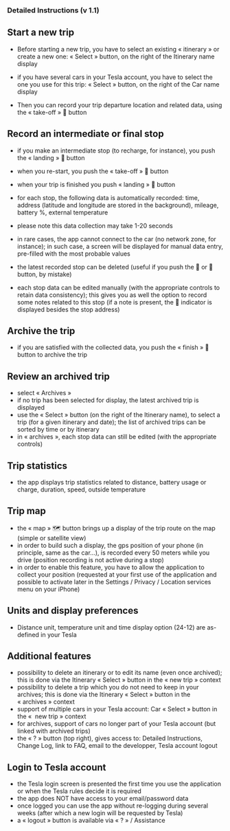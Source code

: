 ### Detailed Instructions (v 1.1)

## Start a new trip

- Before starting a new trip, you have to select an existing « itinerary » or create a new one: « Select » button, on the right of the Itinerary name display
- if you have several cars in your Tesla account, you have to select the one you use for this trip:  « Select » button, on the right of the Car name display

- Then you can record your trip departure location and related data, using the « take-off » 🛫 button

## Record an intermediate or final stop

- if you make an intermediate stop (to recharge, for instance), you push the « landing » 🛬 button
- when you re-start, you push the « take-off » 🛫 button
- when your trip is finished you push « landing » 🛬 button

- for each stop, the following data is automatically recorded: time, address (latitude and longitude are stored in the background), mileage, battery %, external temperature
- please note this data collection may take 1-20 seconds 
- in rare cases, the app cannot connect to the car (no network zone, for instance); in such case, a screen will be displayed for manual data entry, pre-filled with the most probable values 

- the latest recorded stop can be deleted (useful if you push the 🛬 or 🛫 button, by mistake)
- each stop data can be edited manually (with the appropriate controls to retain data consistency); this gives you as well the option to record some notes related to this stop (if a note is present, the 📝 indicator is displayed besides the stop address)

## Archive the trip

- if you are satisfied with the collected data, you push the « finish » 🏁button to archive the trip

## Review an archived trip

- select « Archives »
- if no trip has been selected for display, the latest archived trip is displayed
- use the « Select » button (on the right of the Itinerary name), to select a trip (for a given itinerary and date); the list of archived trips can be sorted by time or by itinerary 
- in « archives », each stop data can still be edited (with the appropriate controls)

## Trip statistics

- the app displays trip statistics related to distance, battery usage or charge, duration, speed, outside temperature

## Trip map

- the « map » 🗺 button brings up a display of the trip route on the map (simple or satellite view)
- in order to build such a display, the gps position of your phone (in principle, same as the car…), is recorded every 50 meters while you drive (position recording is not active during a stop)
- in order to enable this feature, you have to allow the application to collect your position (requested at your first use of the application and possible to activate later in the Settings / Privacy / Location services menu on your iPhone)

## Units and display preferences

- Distance unit, temperature unit and time display option (24-12) are as-defined in your Tesla

## Additional features

- possibility to delete an itinerary or to edit its name (even once archived); this is done via the Itinerary « Select » button in the « new trip » context
- possibility to delete a trip which you do not need to keep in your archives; this is done via the Itinerary « Select » button in the « archives » context
- support of multiple cars in your Tesla account: Car « Select » button in the «  new trip » context
- for archives, support of cars no longer part of your Tesla account (but linked with archived trips)
- the « ? » button (top right), gives access to: Detailed Instructions, Change Log, link to FAQ, email to the developper, Tesla account logout


## Login to Tesla account

- the Tesla login screen is presented the first time you use the application or when the Tesla rules decide it is required 
- the app does NOT have access to your email/password data
- once logged you can use the app without re-logging during several weeks (after which a new login will be requested by Tesla)
- a « logout » button is available via « ? » / Assistance

